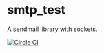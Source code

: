 # smtp_test

A sendmail library with sockets.

[![Circle CI](https://circleci.com/gh/rafasis1986/smtp-test/tree/develop.svg?style=svg)](https://circleci.com/gh/rafasis1986/smtp-test/tree/develop)
